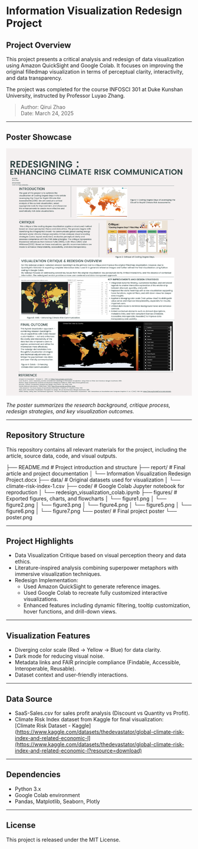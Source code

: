 # Information Visualization Redesign Project

## Project Overview

This project presents a critical analysis and redesign of data visualization using Amazon QuickSight and Google Colab. 
It focuses on improving the original filledmap visualization in terms of perceptual clarity, interactivity, and data transparency.

The project was completed for the course INFOSCI 301 at Duke Kunshan University, instructed by Professor Luyao Zhang.

> Author: Qirui Zhao  
> Date: March 24, 2025

---

## Poster Showcase

![Poster](Poster.png)

*The poster summarizes the research background, critique process, redesign strategies, and key visualization outcomes.*

---

## Repository Structure

This repository contains all relevant materials for the project, including the article, source data, code, and visual outputs.


├── README.md               # Project introduction and structure
├── report/                 # Final article and project documentation
│   └── Information Visualization Redesign Project.docx
├── data/                   # Original datasets used for visualization
│   └── climate-risk-index-1.csv
├── code/                   # Google Colab Jupyter notebook for reproduction
│   └── redesign_visualization_colab.ipynb
├── figures/                # Exported figures, charts, and flowcharts
│   └── figure1.png
│   └── figure2.png
│   └── figure3.png
│   └── figure4.png
│   └── figure5.png
│   └── figure6.png
│   └── figure7.png
└── poster/                 # Final project poster
    └── poster.png


---

## Project Highlights

- Data Visualization Critique based on visual perception theory and data ethics.
- Literature-inspired analysis combining superpower metaphors with immersive visualization techniques.
- Redesign Implementation:
  - Used Amazon QuickSight to generate reference images.
  - Used Google Colab to recreate fully customized interactive visualizations.
  - Enhanced features including dynamic filtering, tooltip customization, hover functions, and drill-down views.

---

## Visualization Features

- Diverging color scale (Red → Yellow → Blue) for data clarity.
- Dark mode for reducing visual noise.
- Metadata links and FAIR principle compliance (Findable, Accessible, Interoperable, Reusable).
- Dataset context and user-friendly interactions.

---

## Data Source

- SaaS-Sales.csv for sales profit analysis (Discount vs Quantity vs Profit).
- Climate Risk Index dataset from Kaggle for final visualization:  
[Climate Risk Dataset - Kaggle](https://www.kaggle.com/datasets/thedevastator/global-climate-risk-index-and-related-economic-l](https://www.kaggle.com/datasets/thedevastator/global-climate-risk-index-and-related-economic-l?resource=download)

---

## Dependencies

- Python 3.x  
- Google Colab environment  
- Pandas, Matplotlib, Seaborn, Plotly

---

## License

This project is released under the MIT License.

